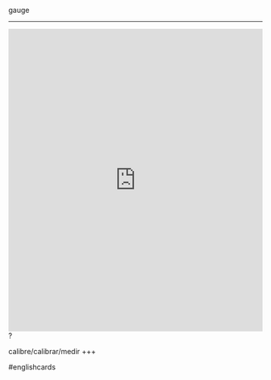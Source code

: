 gauge
___
<iframe src="https://youglish.com/pronounce/gauge/english" style="width:100%; height:600px;" frameborder="0"></iframe>
?

calibre/calibrar/medir
+++

#englishcards